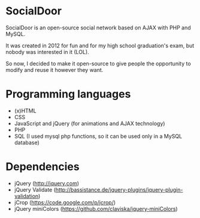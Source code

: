 SocialDoor
==========

SocialDoor is an open-source social network based on AJAX with PHP and MySQL.

It was created in 2012 for fun and for my high school graduation's exam, but nobody was interested in it (LOL). 

So now, I decided to make it open-source to give people the opportunity to modify and reuse it however they want.

Programming languages
==========

- (x)HTML
- CSS
- JavaScript and jQuery (for animations and AJAX technology)
- PHP
- SQL (I used mysql php functions, so it can be used only in a MySQL database)

Dependencies
==========

- jQuery (http://jquery.com)
- jQuery Validate (http://bassistance.de/jquery-plugins/jquery-plugin-validation)
- jCrop (https://code.google.com/p/jcrop/)
- jQuery miniColors (https://github.com/claviska/jquery-miniColors)
